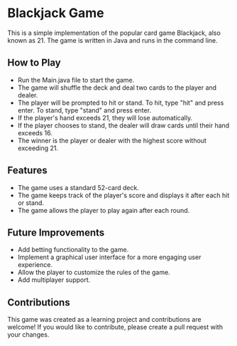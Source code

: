 # Blackjack Game

This is a simple implementation of the popular card game Blackjack, also known as 21. The game is written in Java and runs in the command line.
## How to Play

- Run the Main.java file to start the game.
- The game will shuffle the deck and deal two cards to the player and dealer.
- The player will be prompted to hit or stand. To hit, type "hit" and press enter. To stand, type "stand" and press enter.
- If the player's hand exceeds 21, they will lose automatically.
- If the player chooses to stand, the dealer will draw cards until their hand exceeds 16.
- The winner is the player or dealer with the highest score without exceeding 21.

## Features

- The game uses a standard 52-card deck.
- The game keeps track of the player's score and displays it after each hit or stand.
- The game allows the player to play again after each round.
    
## Future Improvements

- Add betting functionality to the game.
- Implement a graphical user interface for a more engaging user experience.
- Allow the player to customize the rules of the game.
- Add multiplayer support.

## Contributions

This game was created as a learning project and contributions are welcome! If you would like to contribute, please create a pull request with your changes.

